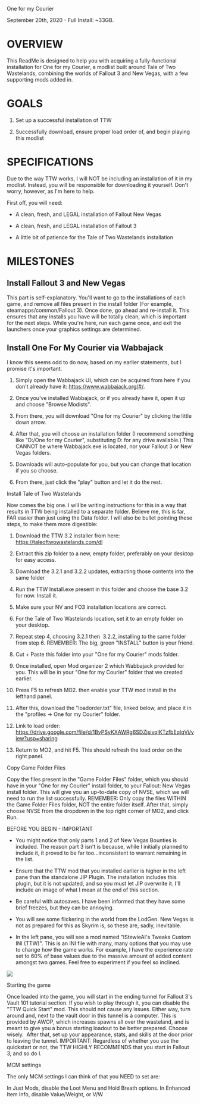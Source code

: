 One for my Courier

September 20th, 2020 - Full Install: ~33GB.

OVERVIEW
========

This ReadMe is designed to help you with acquiring a fully-functional installation for One for my Courier, a modlist built around Tale of Two Wastelands, combining the worlds of Fallout 3 and New Vegas, with a few supporting mods added in. 

GOALS
=====

1.  Set up a successful installation of TTW

2.  Successfully download, ensure proper load order of, and begin playing this modlist

SPECIFICATIONS
==============

Due to the way TTW works, I will NOT be including an installation of it in my modlist. Instead, you will be responsible for downloading it yourself. Don't worry, however, as I'm here to help.

First off, you will need:

-   A clean, fresh, and LEGAL installation of Fallout New Vegas

-   A clean, fresh, and LEGAL installation of Fallout 3

-   A little bit of patience for the Tale of Two Wastelands installation

MILESTONES
==========

Install Fallout 3 and New Vegas
-------------------------------

This part is self-explanatory. You'll want to go to the installations of each game, and remove all files present in the install folder (For example, steamapps/common/Fallout 3). Once done, go ahead and re-install it. This ensures that any installs you have will be totally clean, which is important for the next steps. While you're here, run each game once, and exit the launchers once your graphics settings are determined.

Install One For My Courier via Wabbajack
-----------------------------------------

I know this seems odd to do now, based on my earlier statements, but I promise it's important. 

1.  Simply open the Wabbajack UI, which can be acquired from here if you don't already have it: <https://www.wabbajack.org/#/>. 

2.  Once you've installed Wabbajack, or if you already have it, open it up and choose "Browse Modists". 

3.  From there, you will download "One for my Courier" by clicking the little down arrow. 

4.  After that, you will choose an installation folder (I recommend something like "D:/One for my Courier", substituting D: for any drive available.) This CANNOT be where Wabbajack.exe is located, nor your Fallout 3 or New Vegas folders.

5.  Downloads will auto-populate for you, but you can change that location if you so choose. 

6.  From there, just click the "play" button and let it do the rest.

Install Tale of Two Wastelands

Now comes the big one. I will be writing instructions for this in a way that results in TTW being installed to a separate folder. Believe me, this is far, FAR easier than just using the Data folder. I will also be bullet pointing these steps, to make them more digestible:

1.  Download the TTW 3.2 installer from here: <https://taleoftwowastelands.com/dl>

2.  Extract this zip folder to a new, empty folder, preferably on your desktop for easy access. 

3.  Download the 3.2.1 and 3.2.2 updates, extracting those contents into the same folder

4.  Run the TTW Install.exe present in this folder and choose the base 3.2 for now. Install it. 

5.  Make sure your NV and FO3 installation locations are correct.

6.  For the Tale of Two Wastelands location, set it to an empty folder on your desktop.

7.  Repeat step 4, choosing 3.2.1 then  3.2.2, installing to the same folder from step 6. REMEMBER: The big, green "INSTALL" button is your friend.

8.  Cut + Paste this folder into your "One for my Courier" mods folder.

9.  Once installed, open Mod organizer 2 which Wabbajack provided for you. This will be in your "One for my Courier" folder that we created earlier. 

10. Press F5 to refresh MO2. then enable your TTW mod install in the lefthand panel.

11. After this, download the "loadorder.txt" file, linked below, and place it in the "profiles -> One for my Courier" folder. 

12. Link to load order: <https://drive.google.com/file/d/1ByPSyKXAWRg6SDZjsivqlKTzfbEqlqVi/view?usp=sharing>

13. Return to MO2, and hit F5. This should refresh the load order on the right panel. 

Copy Game Folder Files

Copy the files present in the "Game Folder Files" folder, which you should have in your "One for my Courier" install folder, to your Fallout: New Vegas install folder. This will give you an up-to-date copy of NVSE, which we will need to run the list successfully. REMEMBER: Only copy the files WITHIN the Game Folder Files folder, NOT the entire folder itself. After that, simply choose NVSE from the dropdown in the top right corner of MO2, and click Run.

BEFORE YOU BEGIN - IMPORTANT

-   You might notice that only parts 1 and 2 of New Vegas Bounties is included. The reason part 3 isn't is because, while I initially planned to include it, it proved to be far too...inconsistent to warrant remaining in the list. 

-   Ensure that the TTW mod that you installed earlier is higher in the left pane than the standalone JIP Plugin. The installation includes this plugin, but it is not updated, and so you must let JIP overwrite it. I'll include an image of what I mean at the end of this section.

-   Be careful with autosaves. I have been informed that they have some brief freezes, but they can be annoying. 

-   You will see some flickering in the world from the LodGen. New Vegas is not as prepared for this as Skyrim is, so these are, sadly, inevitable. 

-   In the left pane, you will see a mod named "IStewieAI's Tweaks Custom INI (TTW)". This is an INI file with many, many options that you may use to change how the game works. For example, I have the experience rate set to 60% of base values due to the massive amount of added content amongst two games. Feel free to experiment if you feel so inclined. 

![](https://lh3.googleusercontent.com/uOH49ks915Rm_q8QM39fHDqf-1UBQN3oKgK2-QDprZ1PiSionS-ewTVkWFhMC4iYntfeRApwlkXkyuZfPnZhI_e5hQkgdS3ZxE_CiBt0Iv67Nex1eAozLzDtbW7MgZfBZ2MPAtuQ)

Starting the game

Once loaded into the game, you will start in the ending tunnel for Fallout 3's Vault 101 tutorial section. If you wish to play through it, you can disable the "TTW Quick Start" mod. This should not cause any issues. Either way, turn around and, next to the vault door in this tunnel is a computer. This is provided by AWOP, which increases spawns all over the wasteland, and is meant to give you a bonus starting loadout to be better prepared. Choose wisely.  After that, set up your appearance, stats, and skills at the door prior to leaving the tunnel. IMPORTANT: Regardless of whether you use the quickstart or not, the TTW HIGHLY RECOMMENDS that you start in Fallout 3, and so do I.

MCM settings

The only MCM settings I can think of that you NEED to set are:

In Just Mods, disable the Loot Menu and Hold Breath options.
In Enhanced Item Info, disable Value/Weight, or V/W
